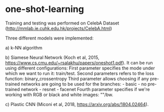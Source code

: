 # one-shot-learning

Training and testing was performed on CelebA Dataset (http://mmlab.ie.cuhk.edu.hk/projects/CelebA.html)


Three different models were implemented: 

a) k-NN algorithm

b) Siamese Neural Network (Koch et al, 2015, https://www.cs.cmu.edu/~rsalakhu/papers/oneshot1.pdf). It can be run using different configurations:
	First parameter specifies the mode under which we want to run it: train/test.
	Second parameters refers to the loss function: binary_crossentropy
	Third parameter allows choosing if any pre-trained networks are going to be used for the branches:
		- basic - no pre-trained network
		- resnet
		- facenet
	Fourth parameter specifies if we're working with RGB or black and white images: ""/bw.
	
c) Plastic CNN (Miconi et al, 2018, https://arxiv.org/abs/1804.02464).
